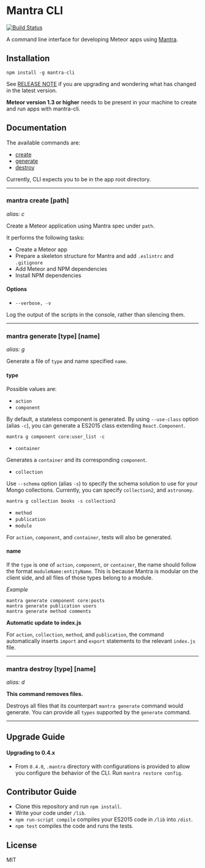# Mantra CLI

[![Build Status](https://travis-ci.org/sungwoncho/mantra-cli.svg?branch=master)](https://travis-ci.org/sungwoncho/mantra-cli)

A command line interface for developing Meteor apps using [Mantra](https://github.com/kadirahq/mantra).


## Installation

    npm install -g mantra-cli

See [RELEASE NOTE](https://github.com/mantrajs/mantra-cli/blob/master/RELEASE_NOTE.md)
if you are upgrading and wondering what has changed in the latest version.

**Meteor version 1.3 or higher** needs to be present in your machine to create
and run apps with mantra-cli.


## Documentation

The available commands are:

* [create](https://github.com/mantrajs/mantra-cli#mantra-create-path)
* [generate](https://github.com/mantrajs/mantra-cli#mantra-generate-type-name)
* [destroy](https://github.com/mantrajs/mantra-cli#mantra-destroy-type-name)

Currently, CLI expects you to be in the app root directory.

---------------------------------------

### mantra create [path]
*alias: c*

Create a Meteor application using Mantra spec under `path`.

It performs the following tasks:

* Create a Meteor app
* Prepare a skeleton structure for Mantra and add `.eslintrc` and `.gitignore`
* Add Meteor and NPM dependencies
* Install NPM dependencies


#### Options

* `--verbose, -v`

Log the output of the scripts in the console, rather than silencing them.

---------------------------------------

### mantra generate [type] [name]
*alias: g*

Generate a file of `type` and name specified `name`.

#### type

Possible values are:

* `action`
* `component`

By default, a stateless component is generated. By using `--use-class` option
(alias `-c`), you can generate a ES2015 class extending `React.Component`.

    mantra g component core:user_list -c

* `container`

Generates a `container` and its corresponding `component`.

* `collection`

Use `--schema` option (alias `-s`) to specify the schema solution to use for
your Mongo collections. Currently, you can specify `collection2`, and `astronomy`.

    mantra g collection books -s collection2

* `method`
* `publication`
* `module`

For `action`, `component`, and `container`, tests will also be generated.


#### name

If the `type` is one of `action`, `component`, or `container`, the name should
follow the format `moduleName:entityName`. This is because Mantra is modular
on the client side, and all files of those types belong to a module.

*Example*

    mantra generate component core:posts
    mantra generate publication users
    mantra generate method comments

**Automatic update to index.js**

For `action`, `collection`, `method`, and `publication`, the command automatically
inserts `import` and `export` statements to the relevant `index.js` file.

---------------------------------------

### mantra destroy [type] [name]
*alias: d*

**This command removes files.**

Destroys all files that its counterpart `mantra generate` command would generate.
You can provide all `types` supported by the `generate` command.

---------------------------------------

## Upgrade Guide

#### Upgrading to 0.4.x

* From `0.4.0`, `.mantra` directory with configurations is provided to allow
you configure the behavior of the CLI. Run `mantra restore config`.

## Contributor Guide

* Clone this repository and run `npm install`.
* Write your code under `/lib`.
* `npm run-script compile` compiles your ES2015 code in `/lib` into `/dist`.
* `npm test` compiles the code and runs the tests.


## License

MIT
